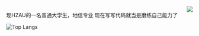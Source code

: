 <a href="https://github-readme-stats.vercel.app/api?username=Xymul">
  <image align="right" src="https://github-readme-stats.vercel.app/api?username=Xymul" />
</a>

现HZAU的一名普通大学生，地信专业
现在写写代码就当是磨练自己能力了

![Top Langs](https://github-readme-stats-one-bice.vercel.app/api/top-langs/?username=Xymul&layout=compact&role=OWNER)
